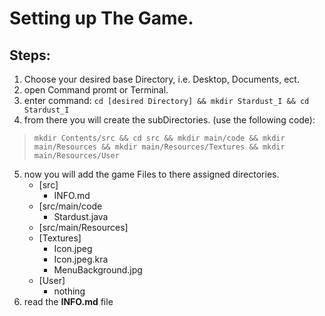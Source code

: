 # Setting up The Game.

## Steps:

1. Choose your desired base Directory, i.e. Desktop, Documents, ect.
2. open Command promt or Terminal.
3. enter command: `cd [desired Directory] && mkdir Stardust_I && cd Stardust_I`
4. from there you will create the subDirectories. (use the following code):
> `mkdir Contents/src && cd src && mkdir main/code && mkdir main/Resources && mkdir main/Resources/Textures && mkdir main/Resources/User`
5. now you will add the game Files to there assigned directories.
   - [src]
     - INFO.md
   - [src/main/code
     - Stardust.java
   - [src/main/Resources]
    - [Textures]
      - Icon.jpeg
      - Icon.jpeg.kra
      - MenuBackground.jpg
    - [User]
      - nothing
6. read the **INFO.md** file
